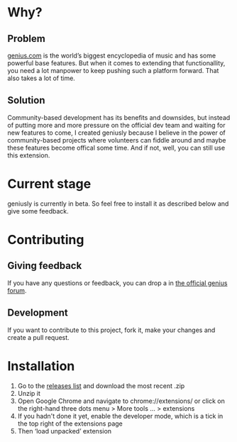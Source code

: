 # Why?
## Problem
[genius.com](http://genius.com) is the world’s biggest encyclopedia of music and has some powerful base features. But when it comes to extending that functionallity, you need a lot manpower to keep pushing such a platform forward. That also takes a lot of time. 

## Solution
Community-based development has its benefits and downsides, but instead of putting more and more pressure on the official dev team and waiting for new features to come, I created geniusly because I believe in the power of community-based projects where volunteers can fiddle around and maybe these features become offical some time. And if not, well, you can still use this extension.

# Current stage
geniusly is currently in beta. So feel free to install it as described below and give some feedback.

# Contributing
## Giving feedback
If you have any questions or feedback, you can drop a in [the official genius forum](https://genius.com/discussions/381840-Google-chrome-extension-for-new-features).

## Development
If you want to contribute to this project, fork it, make your changes and create a pull request.

# Installation
1. Go to the [releases list](https://github.com/shaedrich/geniusly/releases) and download the most recent .zip
2. Unzip it
3. Open Google Chrome and navigate to chrome://extensions/ or click on the right-hand three dots menu > More&nbsp;tools&nbsp;… > extensions
4. If you hadn't done it yet, enable the developer mode, which is a tick in the top right of the extensions page
5. Then ‘load unpacked’ extension
